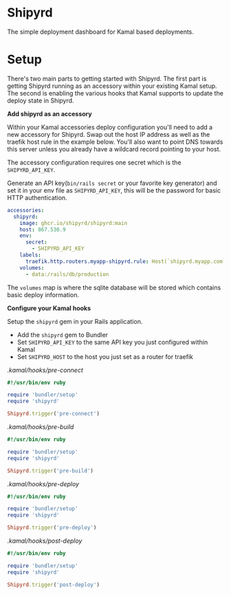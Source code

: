 # Shipyrd

The simple deployment dashboard for Kamal based deployments.

# Setup

There's two main parts to getting started with Shipyrd. The first part is getting Shipyrd running as an accessory within your existing Kamal setup. The second is enabling the various hooks that Kamal supports to update the deploy state in Shipyrd.

**Add shipyrd as an accessory** 

Within your Kamal accessories deploy configuration you'll need to add a new accessory for Shipyrd. Swap out the host IP address as well as the traefik host rule in the example below. You'll also want to point DNS towards this server unless you already have a wildcard record pointing to your host.

The accessory configuration requires one secret which is the `SHIPYRD_API_KEY`. 

Generate an API key(`bin/rails secret` or your favorite key generator) and set it in your env file as `SHIPYRD_API_KEY`, this will be the password for basic HTTP authentication.

``` yml
accessories:
  shipyrd:
    image: ghcr.io/shipyrd/shipyrd:main
    host: 867.530.9
    env:
      secret:
        - SHIPYRD_API_KEY
    labels:
      traefik.http.routers.myapp-shipyrd.rule: Host(`shipyrd.myapp.com`)
    volumes:
      - data:/rails/db/production

```

The `volumes` map is where the sqlite database will be stored which contains basic deploy information.

**Configure your Kamal hooks** 

Setup the `shipyrd` gem in your Rails application.

- Add the `shipyrd` gem to Bundler
- Set `SHIPYRD_API_KEY` to the same API key you just configured within Kamal
- Set `SHIPYRD_HOST` to the host you just set as a router for traefik

*.kamal/hooks/pre-connect*
``` ruby
#!/usr/bin/env ruby

require 'bundler/setup'
require 'shipyrd'

Shipyrd.trigger('pre-connect')
```

*.kamal/hooks/pre-build*
``` ruby
#!/usr/bin/env ruby

require 'bundler/setup'
require 'shipyrd'

Shipyrd.trigger('pre-build')
```

*.kamal/hooks/pre-deploy*
``` ruby
#!/usr/bin/env ruby

require 'bundler/setup'
require 'shipyrd'

Shipyrd.trigger('pre-deploy')
```

*.kamal/hooks/post-deploy*
``` ruby
#!/usr/bin/env ruby

require 'bundler/setup'
require 'shipyrd'

Shipyrd.trigger('post-deploy')
```
